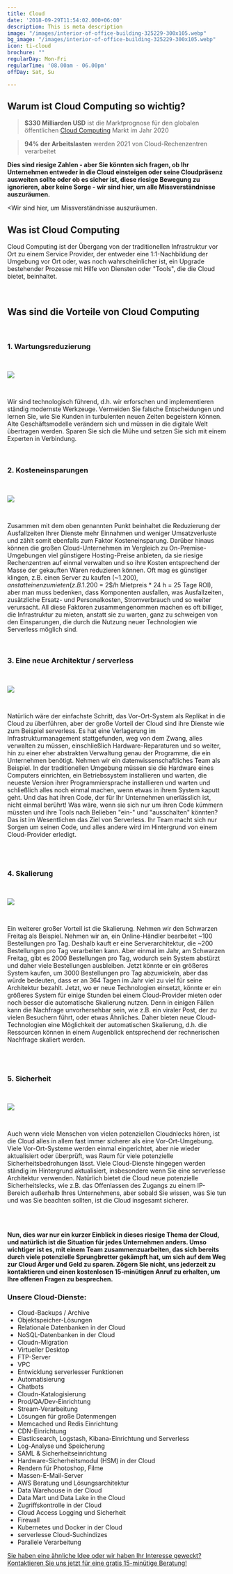 ```yaml
---
title: Cloud
date: '2018-09-29T11:54:02.000+06:00'
description: This is meta description
image: "/images/interior-of-office-building-325229-300x105.webp"
bg_image: "/images/interior-of-office-building-325229-300x105.webp"
icon: ti-cloud
brochure: ""
regularDay: Mon-Fri
regularTime: '08.00am - 06.00pm'
offDay: Sat, Su

---
```

## Warum ist Cloud Computing so wichtig?

> **$330 Milliarden USD** ist die Marktprognose für den globalen öffentlichen [Cloud Computing](https://www.datafortress.cloud/cloud-services/cloud-computing/) Markt im Jahr 2020

> **94% der Arbeitslasten** werden 2021 von Cloud-Rechenzentren verarbeitet

**Dies sind riesige Zahlen - aber Sie könnten sich fragen, ob Ihr Unternehmen entweder in die Cloud einsteigen oder seine Cloudpräsenz ausweiten sollte oder ob es sicher ist, diese riesige Bewegung zu ignorieren, aber keine Sorge - wir sind hier, um alle Missverständnisse auszuräumen.**

<Wir sind hier, um Missverständnisse auszuräumen.

## Was ist Cloud Computing

Cloud Computing ist der Übergang von der traditionellen Infrastruktur vor Ort zu einem Service Provider, der entweder eine 1:1-Nachbildung der Umgebung vor Ort oder, was noch wahrscheinlicher ist, ein Upgrade bestehender Prozesse mit Hilfe von Diensten oder "Tools", die die Cloud bietet, beinhaltet.

<br>

## Was sind die Vorteile von Cloud Computing

<br>

### **1. Wartungsreduzierung**

<br>

![](/images/annotation-2020-07-07-133825.webp)

<br>

Wir sind technologisch führend, d.h. wir erforschen und implementieren ständig modernste Werkzeuge. Vermeiden Sie falsche Entscheidungen und lernen Sie, wie Sie Kunden in turbulenten neuen Zeiten begeistern können.  
Alte Geschäftsmodelle verändern sich und müssen in die digitale Welt übertragen werden. Sparen Sie sich die Mühe und setzen Sie sich mit einem Experten in Verbindung.

<br>

### **2. Kosteneinsparungen**

<br>

![](/images/annotation-2020-07-07-134349.webp)

<br>

Zusammen mit dem oben genannten Punkt beinhaltet die Reduzierung der Ausfallzeiten Ihrer Dienste mehr Einnahmen und weniger Umsatzverluste und zählt somit ebenfalls zum Faktor Kosteneinsparung. Darüber hinaus können die großen Cloud-Unternehmen im Vergleich zu On-Premise-Umgebungen viel günstigere Hosting-Preise anbieten, da sie riesige Rechenzentren auf einmal verwalten und so ihre Kosten entsprechend der Masse der gekauften Waren reduzieren können. Oft mag es günstiger klingen, z.B. einen Server zu kaufen (\~1.200$), anstatt einen zu mieten (z.B. 1.200$ = 2$/h Mietpreis * 24 h = 25 Tage ROI), aber man muss bedenken, dass Komponenten ausfallen, was Ausfallzeiten, zusätzliche Ersatz- und Personalkosten, Stromverbrauch und so weiter verursacht. All diese Faktoren zusammengenommen machen es oft billiger, die Infrastruktur zu mieten, anstatt sie zu warten, ganz zu schweigen von den Einsparungen, die durch die Nutzung neuer Technologien wie Serverless möglich sind.

<br>

### **3. Eine neue Architektur / serverless**

<br>

![](/images/serverless.webp)

<br>

Natürlich wäre der einfachste Schritt, das Vor-Ort-System als Replikat in die Cloud zu überführen, aber der große Vorteil der Cloud sind ihre Dienste wie zum Beispiel serverless. Es hat eine Verlagerung im Infrastrukturmanagement stattgefunden, weg von dem Zwang, alles verwalten zu müssen, einschließlich Hardware-Reparaturen und so weiter, hin zu einer eher abstrakten Verwaltung genau der Programme, die ein Unternehmen benötigt. Nehmen wir ein datenwissenschaftliches Team als Beispiel. In der traditionellen Umgebung müssen sie die Hardware eines Computers einrichten, ein Betriebssystem installieren und warten, die neueste Version ihrer Programmiersprache installieren und warten und schließlich alles noch einmal machen, wenn etwas in ihrem System kaputt geht. Und das hat ihren Code, der für Ihr Unternehmen unerlässlich ist, nicht einmal berührt! Was wäre, wenn sie sich nur um ihren Code kümmern müssten und ihre Tools nach Belieben "ein-" und "ausschalten" könnten? Das ist im Wesentlichen das Ziel von Serverless. Ihr Team macht sich nur Sorgen um seinen Code, und alles andere wird im Hintergrund von einem Cloud-Provider erledigt.

<br><br>

### 4. Skalierung

<br>

![](/images/scaling.webp)

<br>

Ein weiterer großer Vorteil ist die Skalierung. Nehmen wir den Schwarzen Freitag als Beispiel. Nehmen wir an, ein Online-Händler bearbeitet \~100 Bestellungen pro Tag. Deshalb kauft er eine Serverarchitektur, die \~200 Bestellungen pro Tag verarbeiten kann. Aber einmal im Jahr, am Schwarzen Freitag, gibt es 2000 Bestellungen pro Tag, wodurch sein System abstürzt und daher viele Bestellungen ausbleiben. Jetzt könnte er ein größeres System kaufen, um 3000 Bestellungen pro Tag abzuwickeln, aber das würde bedeuten, dass er an 364 Tagen im Jahr viel zu viel für seine Architektur bezahlt. Jetzt, wo er neue Technologien einsetzt, könnte er ein größeres System für einige Stunden bei einem Cloud-Provider mieten oder noch besser die automatische Skalierung nutzen. Denn in einigen Fällen kann die Nachfrage unvorhersehbar sein, wie z.B. ein viraler Post, der zu vielen Besuchern führt, oder etwas Ähnliches. Daher bieten neue Cloud-Technologien eine Möglichkeit der automatischen Skalierung, d.h. die Ressourcen können in einem Augenblick entsprechend der rechnerischen Nachfrage skaliert werden.

<br><br>



### 5. Sicherheit

<br>

![](/images/security.webp)

<br>

Auch wenn viele Menschen von vielen potenziellen Cloudnlecks hören, ist die Cloud alles in allem fast immer sicherer als eine Vor-Ort-Umgebung. Viele Vor-Ort-Systeme werden einmal eingerichtet, aber nie wieder aktualisiert oder überprüft, was Raum für viele potenzielle Sicherheitsbedrohungen lässt. Viele Cloud-Dienste hingegen werden ständig im Hintergrund aktualisiert, insbesondere wenn Sie eine serverlesse Architektur verwenden. Natürlich bietet die Cloud neue potenzielle Sicherheitslecks, wie z.B. das Offenlassen des Zugangs zu einem IP-Bereich außerhalb Ihres Unternehmens, aber sobald Sie wissen, was Sie tun und was Sie beachten sollten, ist die Cloud insgesamt sicherer.

<br><br>

**Nun, dies war nur ein kurzer Einblick in dieses riesige Thema der Cloud, und natürlich ist die Situation für jedes Unternehmen anders. Umso wichtiger ist es, mit einem Team zusammenzuarbeiten, das sich bereits durch viele potenzielle Sprungbretter gekämpft hat, um sich auf dem Weg zur Cloud Ärger und Geld zu sparen. Zögern Sie nicht, uns jederzeit zu kontaktieren und einen kostenlosen 15-minütigen Anruf zu erhalten, um Ihre offenen Fragen zu besprechen.**

### Unsere Cloud-Dienste:

* Cloud-Backups / Archive
* Objektspeicher-Lösungen
* Relationale Datenbanken in der Cloud
* NoSQL-Datenbanken in der Cloud
* Cloudn-Migration
* Virtueller Desktop
* FTP-Server
* VPC
* Entwicklung serverlesser Funktionen
* Automatisierung
* Chatbots
* Cloudn-Katalogisierung
* Prod/QA/Dev-Einrichtung
* Stream-Verarbeitung
* Lösungen für große Datenmengen
* Memcached und Redis Einrichtung
* CDN-Einrichtung
* Elasticsearch, Logstash, Kibana-Einrichtung und Serverless
* Log-Analyse und Speicherung
* SAML & Sicherheitseinrichtung
* Hardware-Sicherheitsmodul (HSM) in der Cloud
* Rendern für Photoshop, Filme
* Massen-E-Mail-Server
* AWS Beratung und Lösungsarchitektur
* Data Warehouse in der Cloud
* Data Mart und Data Lake in the Cloud
* Zugriffskontrolle in der Cloud
* Cloud Access Logging und Sicherheit
* Firewall
* Kubernetes und Docker in der Cloud
* serverlesse Cloud-Suchindizes
* Parallele Verarbeitung




[Sie haben eine ähnliche Idee oder wir haben Ihr Interesse geweckt? Kontaktieren Sie uns jetzt für eine gratis 15-minütige Beratung!](https://www.datafortress.cloud/de/contact/)
